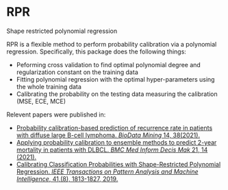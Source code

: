 # RPR
Shape restricted polynomial regression

RPR is a flexible method to perform probability calibration via a polynomial regression. Specifically, this package does the following things:
- Peforming cross validation to find optimal polynomial degree and regularization constant on the training data
- Fitting polynomial regression with the optimal hyper-parameters using the whole training data
- Calibrating the probability on the testing data measuring the calibration (MSE, ECE, MCE)

Relevent papers were published in:
- [Probability calibration-based prediction of recurrence rate in patients with diffuse large B-cell lymphoma. *BioData Mining* 14, 38(2021).](https://biodatamining.biomedcentral.com/articles/10.1186/s13040-021-00272-9)
- [Applying probability calibration to ensemble methods to predict 2-year mortality in patients with DLBCL. *BMC Med Inform Decis Mak* 21, 14 (2021).](https://bmcmedinformdecismak.biomedcentral.com/articles/10.1186/s12911-020-01354-0)
- [Calibrating Classification Probabilities with Shape-Restricted Polynomial Regression. *IEEE Transactions on Pattern Analysis and Machine Intelligence*, 41,(8), 1813-1827, 2019.](https://ieeexplore.ieee.org/document/8627976)
